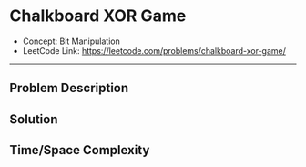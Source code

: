# Chalkboard XOR Game

- Concept: Bit Manipulation
- LeetCode Link: https://leetcode.com/problems/chalkboard-xor-game/

---

## Problem Description

## Solution

## Time/Space Complexity

